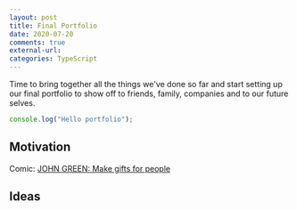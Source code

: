 ```yaml
---
layout: post
title: Final Portfolio 
date: 2020-07-20
comments: true
external-url:
categories: TypeScript
---
```


Time to bring together all the things we've done so far and start setting up our final portfolio to show off to friends, family, companies and to our future selves.

```ts
console.log("Hello portfolio");
```

## Motivation

Comic: [JOHN GREEN: Make gifts for people](http://www.zenpencils.com/comic/119-john-green-make-gifts-for-people/)

## Ideas